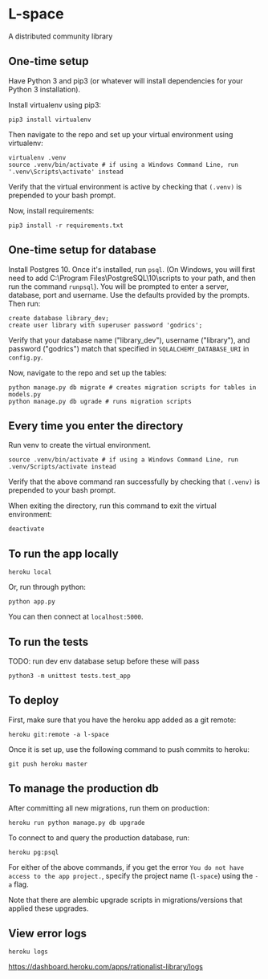 L-space
===

A distributed community library

One-time setup
---
Have Python 3 and pip3 (or whatever will install dependencies for your Python 3 installation).

Install virtualenv using pip3:
```
pip3 install virtualenv
```

Then navigate to the repo and set up your virtual environment using virtualenv: 
```
virtualenv .venv
source .venv/bin/activate # if using a Windows Command Line, run '.venv\Scripts\activate' instead
```

Verify that the virtual environment is active by checking that `(.venv)` is prepended to your bash prompt.

Now, install requirements:
```
pip3 install -r requirements.txt
```

One-time setup for database
---

Install Postgres 10. Once it's installed, run `psql`. (On Windows, you will first need to add C:\Program Files\PostgreSQL\10\scripts to your path, and then run the command `runpsql`). You will be prompted to enter a server, database, port and username. Use the defaults provided by the prompts. Then run:

```
create database library_dev;
create user library with superuser password 'godrics';
```

Verify that your database name ("library_dev"), username ("library"), and password ("godrics") match that specified in `SQLALCHEMY_DATABASE_URI` in `config.py`.

Now, navigate to the repo and set up the tables:

```
python manage.py db migrate # creates migration scripts for tables in models.py
python manage.py db ugrade # runs migration scripts
```

Every time you enter the directory
---

Run venv to create the virtual environment.

```
source .venv/bin/activate # if using a Windows Command Line, run .venv/Scripts/activate instead
```

Verify that the above command ran successfully by checking that `(.venv)` is prepended to your bash prompt.

When exiting the directory, run this command to exit the virtual environment:

```
deactivate
```

To run the app locally
---

```
heroku local
```

Or, run through python:

```
python app.py 
```

You can then connect at `localhost:5000`.


To run the tests
---
TODO: run dev env database setup before these will pass

```
python3 -m unittest tests.test_app
```

To deploy 
---

First, make sure that you have the heroku app added as a git remote:

```
heroku git:remote -a l-space
```

Once it is set up, use the following command to push commits to heroku:

```
git push heroku master
```

To manage the production db
---

After committing all new migrations, run them on production:

```
heroku run python manage.py db upgrade
```

To connect to and query the production database, run:

```
heroku pg:psql
```

For either of the above commands, if you get the error `You do not have access to the app project.`, specify the project name (`l-space`) using the `-a` flag.


Note that there are alembic upgrade scripts in migrations/versions that applied these upgrades.


View error logs
---

```
heroku logs
```

https://dashboard.heroku.com/apps/rationalist-library/logs
